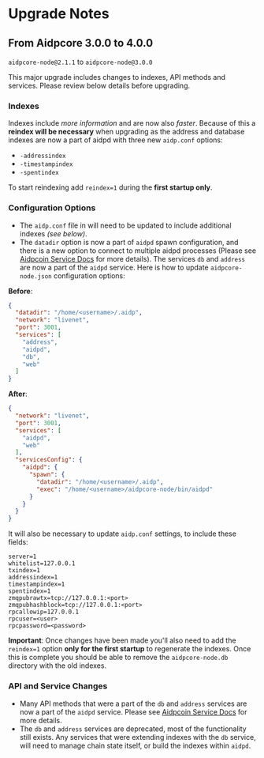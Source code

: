# Upgrade Notes

## From Aidpcore 3.0.0 to 4.0.0

`aidpcore-node@2.1.1` to `aidpcore-node@3.0.0`

This major upgrade includes changes to indexes, API methods and services. Please review below details before upgrading.

### Indexes

Indexes include *more information* and are now also *faster*. Because of this a **reindex will be necessary** when upgrading as the address and database indexes are now a part of aidpd with three new `aidp.conf` options:
- `-addressindex`
- `-timestampindex`
- `-spentindex`

To start reindexing add `reindex=1` during the **first startup only**.

### Configuration Options

- The `aidp.conf` file in will need to be updated to include additional indexes *(see below)*.
- The `datadir` option is now a part of `aidpd` spawn configuration, and there is a new option to connect to multiple aidpd processes (Please see [Aidpcoin Service Docs](services/aidpd.md) for more details). The services `db` and `address` are now a part of the `aidpd` service. Here is how to update `aidpcore-node.json` configuration options:

**Before**:
```json
{
  "datadir": "/home/<username>/.aidp",
  "network": "livenet",
  "port": 3001,
  "services": [
    "address",
    "aidpd",
    "db",
    "web"
  ]
}
```

**After**:
```json
{
  "network": "livenet",
  "port": 3001,
  "services": [
    "aidpd",
    "web"
  ],
  "servicesConfig": {
    "aidpd": {
      "spawn": {
        "datadir": "/home/<username>/.aidp",
        "exec": "/home/<username>/aidpcore-node/bin/aidpd"
      }
    }
  }
}
```

It will also be necessary to update `aidp.conf` settings, to include these fields:
```
server=1
whitelist=127.0.0.1
txindex=1
addressindex=1
timestampindex=1
spentindex=1
zmqpubrawtx=tcp://127.0.0.1:<port>
zmqpubhashblock=tcp://127.0.0.1:<port>
rpcallowip=127.0.0.1
rpcuser=<user>
rpcpassword=<password>
```

**Important**: Once changes have been made you'll also need to add the `reindex=1` option **only for the first startup** to regenerate the indexes. Once this is complete you should be able to remove the `aidpcore-node.db` directory with the old indexes.

### API and Service Changes
- Many API methods that were a part of the `db` and `address` services are now a part of the `aidpd` service. Please see [Aidpcoin Service Docs](services/aidpd.md) for more details.
- The `db` and `address` services are deprecated, most of the functionality still exists. Any services that were extending indexes with the `db` service, will need to manage chain state itself, or build the indexes within `aidpd`.
